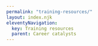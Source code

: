 ```yaml
---
permalink: "training-resources/"
layout: index.njk
eleventyNavigation:
  key: Training resources
  parent: Career catalysts
---
```

